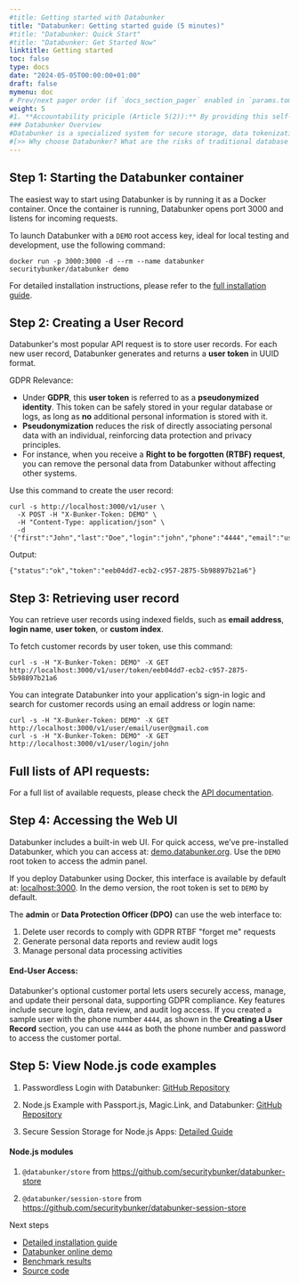 ```yaml
---
#title: Getting started with Databunker
title: "Databunker: Getting started guide (5 minutes)"
#title: "Databunker: Quick Start"
#title: "Databunker: Get Started Now"
linktitle: Getting started
toc: false
type: docs
date: "2024-05-05T00:00:00+01:00"
draft: false
mymenu: doc
# Prev/next pager order (if `docs_section_pager` enabled in `params.toml`)
weight: 5
#1. **Accountability priciple (Article 5(2)):** By providing this self-service portal, organizations demonstrate their commitment to GDPR principles. All user actions in the portal can be logged, contributing to the demonstration of compliance.
### Databunker Overview
#Databunker is a specialized system for secure storage, data tokenization, and consent management, designed to protect PII, PHI, PCI, and KYC records.
#[>> Why choose Databunker? What are the risks of traditional database security solutions?](/doc/introduction/)
---
```


## Step 1: Starting the Databunker container
The easiest way to start using Databunker is by running it as a Docker container. Once the container is running, Databunker opens port 3000 and listens for incoming requests.

To launch Databunker with a ``DEMO`` root access key, ideal for local testing and development, use the following command:

```
docker run -p 3000:3000 -d --rm --name databunker securitybunker/databunker demo
```

For detailed installation instructions, please refer to the [full installation guide](/doc/install/).

## Step 2: Creating a User Record

Databunker's most popular API request is to store user records. For each new user record, Databunker generates and returns a **user token** in UUID format.

GDPR Relevance:
* Under **GDPR**, this **user token** is referred to as a **pseudonymized identity**. This token can be safely stored in your regular database or logs, as long as **no** additional personal information is stored with it.
* **Pseudonymization** reduces the risk of directly associating personal data with an individual, reinforcing data protection and privacy principles.
* For instance, when you receive a **Right to be forgotten (RTBF) request**, you can remove the personal data from Databunker without affecting other systems.

Use this command to create the user record:

```
curl -s http://localhost:3000/v1/user \
  -X POST -H "X-Bunker-Token: DEMO" \
  -H "Content-Type: application/json" \
  -d '{"first":"John","last":"Doe","login":"john","phone":"4444","email":"user@gmail.com"}'
```

Output:
```
{"status":"ok","token":"eeb04dd7-ecb2-c957-2875-5b98897b21a6"}
```

## Step 3: Retrieving user record

You can retrieve user records using indexed fields, such as **email address**, **login name**, **user token**, or **custom index**.

To fetch customer records by user token, use this command:
```
curl -s -H "X-Bunker-Token: DEMO" -X GET http://localhost:3000/v1/user/token/eeb04dd7-ecb2-c957-2875-5b98897b21a6
```

You can integrate Databunker into your application's sign-in logic and search for customer records using an email address or login name:

```
curl -s -H "X-Bunker-Token: DEMO" -X GET http://localhost:3000/v1/user/email/user@gmail.com
curl -s -H "X-Bunker-Token: DEMO" -X GET http://localhost:3000/v1/user/login/john
```

## Full lists of API requests:

For a full list of available requests, please check the [API documentation](https://documenter.getpostman.com/view/11310294/Szmcbz32).

## Step 4: Accessing the Web UI

Databunker includes a built-in web UI. For quick access, we’ve pre-installed Databunker, which you can access at: <a href="https://demo.databunker.org/" target="_blank">demo.databunker.org</a>. Use the ``DEMO`` root token to access the admin panel.

If you deploy Databunker using Docker, this interface is available by default at: <a href="http://localhost:3000/" target="_blank">localhost:3000</a>. In the demo version, the root token is set to  ``DEMO`` by default.

The **admin** or **Data Protection Officer (DPO)** can use the web interface to:
1. Delete user records to comply with GDPR RTBF "forget me" requests
1. Generate personal data reports and review audit logs
1. Manage personal data processing activities

#### End-User Access:

Databunker's optional customer portal lets users securely access, manage, and update their personal data, supporting GDPR compliance. Key features include secure login, data review, and audit log access. If you created a sample user with the phone number ``4444``, as shown in the **Creating a User Record** section, you can use ``4444`` as both the phone number and password to access the customer portal.


## Step 5: View Node.js code examples
1. Passwordless Login with Databunker: [GitHub Repository](https://github.com/securitybunker/databunker-nodejs-passwordless-login)

2. Node.js Example with Passport.js, Magic.Link, and Databunker: [GitHub Repository](https://github.com/securitybunker/databunker-nodejs-example)

3. Secure Session Storage for Node.js Apps: [Detailed Guide](https://databunker.org/use-case/secure-session-storage/#databunker-support-for-nodejs)

#### Node.js modules

1. `@databunker/store` from https://github.com/securitybunker/databunker-store

2. `@databunker/session-store` from https://github.com/securitybunker/databunker-session-store

<div class="next-steps">
<p>Next steps</p>
<ul>
<li><a href="/doc/install/">Detailed installation guide</a></li>
<li><a href="/doc/demo/">Databunker online demo</a></li>
<li><a href="/doc/benchmark/">Benchmark results</a></li>
<li><a href="https://github.com/securitybunker/databunker/">Source code</a></li>
</ul></div>
